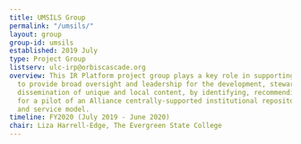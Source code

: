 ```yaml
---
title: UMSILS Group
permalink: "/umsils/"
layout: group
group-id: umsils
established: 2019 July
type: Project Group
listserv: ulc-irp@orbiscascade.org
overview: This IR Platform project group plays a key role in supporting the ULCs charge
  to provide broad oversight and leadership for the development, stewardship, and
  dissemination of unique and local content, by identifying, recommending, and planning
  for a pilot of an Alliance centrally-supported institutional repository (IR) platform
  and service model.
timeline: FY2020 (July 2019 - June 2020)
chair: Liza Harrell-Edge, The Evergreen State College
---
```


